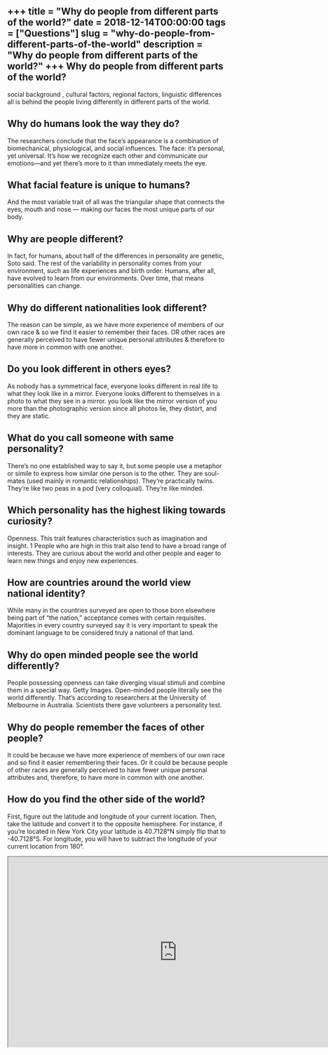 +++
title = "Why do people from different parts of the world?"
date = 2018-12-14T00:00:00
tags = ["Questions"]
slug = "why-do-people-from-different-parts-of-the-world"
description = "Why do people from different parts of the world?"
+++
Why do people from different parts of the world?
------------------------------------------------

social background , cultural factors, regional factors, linguistic differences all is behind the people living differently in different parts of the world.

Why do humans look the way they do?
-----------------------------------

The researchers conclude that the face’s appearance is a combination of biomechanical, physiological, and social influences. The face: it’s personal, yet universal. It’s how we recognize each other and communicate our emotions—and yet there’s more to it than immediately meets the eye.

What facial feature is unique to humans?
----------------------------------------

And the most variable trait of all was the triangular shape that connects the eyes, mouth and nose — making our faces the most unique parts of our body.

Why are people different?
-------------------------

In fact, for humans, about half of the differences in personality are genetic, Soto said. The rest of the variability in personality comes from your environment, such as life experiences and birth order. Humans, after all, have evolved to learn from our environments. Over time, that means personalities can change.

Why do different nationalities look different?
----------------------------------------------

The reason can be simple, as we have more experience of members of our own race &amp; so we find it easier to remember their faces. OR other races are generally perceived to have fewer unique personal attributes &amp; therefore to have more in common with one another.

Do you look different in others eyes?
-------------------------------------

As nobody has a symmetrical face, everyone looks different in real life to what they look like in a mirror. Everyone looks different to themselves in a photo to what they see in a mirror. you look like the mirror version of you more than the photographic version since all photos lie, they distort, and they are static.

What do you call someone with same personality?
-----------------------------------------------

There’s no one established way to say it, but some people use a metaphor or simile to express how similar one person is to the other. They are soul-mates (used mainly in romantic relationships). They’re practically twins. They’re like two peas in a pod (very colloquial). They’re like minded.

Which personality has the highest liking towards curiosity?
-----------------------------------------------------------

Openness. This trait features characteristics such as imagination and insight. 1﻿ People who are high in this trait also tend to have a broad range of interests. They are curious about the world and other people and eager to learn new things and enjoy new experiences.

How are countries around the world view national identity?
----------------------------------------------------------

While many in the countries surveyed are open to those born elsewhere being part of “the nation,” acceptance comes with certain requisites. Majorities in every country surveyed say it is very important to speak the dominant language to be considered truly a national of that land.

Why do open minded people see the world differently?
----------------------------------------------------

People possessing openness can take diverging visual stimuli and combine them in a special way. Getty Images. Open-minded people literally see the world differently. That’s according to researchers at the University of Melbourne in Australia. Scientists there gave volunteers a personality test.

Why do people remember the faces of other people?
-------------------------------------------------

It could be because we have more experience of members of our own race and so find it easier remembering their faces. Or it could be because people of other races are generally perceived to have fewer unique personal attributes and, therefore, to have more in common with one another.

How do you find the other side of the world?
--------------------------------------------

First, figure out the latitude and longitude of your current location. Then, take the latitude and convert it to the opposite hemisphere. For instance, if you’re located in New York City your latitude is 40.7128°N simply flip that to -40.7128°S. For longitude, you will have to subtract the longitude of your current location from 180°.

<iframe allow="accelerometer; autoplay; clipboard-write; encrypted-media; gyroscope; picture-in-picture" allowfullscreen="" class="__youtube_prefs__  epyt-is-override  no-lazyload" data-no-lazy="1" data-origheight="433" data-origwidth="770" data-skipgform_ajax_framebjll="" height="433" id="_ytid_96182" loading="lazy" src="https://www.youtube.com/embed/7sEoYcMPsHM?enablejsapi=1&autoplay=0&cc_load_policy=0&cc_lang_pref=&iv_load_policy=1&loop=0&modestbranding=0&rel=1&fs=1&playsinline=0&autohide=2&theme=dark&color=red&controls=1&" title="YouTube player" width="770"></iframe>